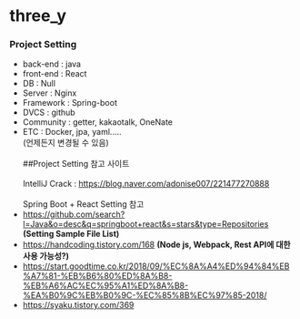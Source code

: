 # three_y

### Project Setting<br/>
- back-end : java
- front-end : React
- DB : Null
- Server : Nginx
- Framework : Spring-boot
- DVCS : github
- Community : getter, kakaotalk, OneNate
- ETC : Docker, jpa, yaml.....<br/>
(언제든지 변경될 수 있음)
<br/><br/>
##Project Setting 참고 사이트
<br/><br/>
IntelliJ Crack : https://blog.naver.com/adonise007/221477270888
<br/><br/>
Spring Boot + React Setting 참고 
 - https://github.com/search?l=Java&o=desc&q=springboot+react&s=stars&type=Repositories **(Setting Sample File List)**
 - https://handcoding.tistory.com/168 **(Node js, Webpack, Rest API에 대한 사용 가능성?)**
 - https://start.goodtime.co.kr/2018/09/%EC%8A%A4%ED%94%84%EB%A7%81-%EB%B6%80%ED%8A%B8-%EB%A6%AC%EC%95%A1%ED%8A%B8-%EA%B0%9C%EB%B0%9C-%EC%85%8B%EC%97%85-2018/
 - https://syaku.tistory.com/369
<br/><br/>
